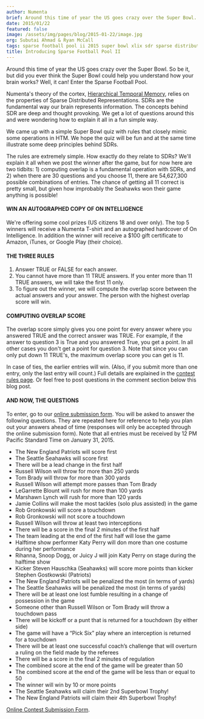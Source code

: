 ```yaml
---
author: Numenta
brief: Around this time of year the US goes crazy over the Super Bowl. So be it, but did you ever think the Super Bowl could help you understand how your brain works? Well, it can!
date: 2015/01/22
featured: false
image: /assets/img/pages/blog/2015-01-22/image.jpg
org: Subutai Ahmad & Ryan McCall
tags: sparse football pool ii 2015 super bowl xlix sdr sparse distributed representation htm
title: Introducing Sparse Football Pool II
---
```


Around this time of year the US goes crazy over the Super Bowl. So be it, but
did you ever think the Super Bowl could help you understand how your brain
works? Well, it can!  Enter the Sparse Football Pool.

Numenta's theory of the cortex,
[Hierarchical Temporal Memory](/#technology),
relies on the properties of Sparse Distributed Representations. SDRs are the
fundamental way our brain represents information. The concepts behind SDR are
deep and thought provoking. We get a lot of questions around this and were
wondering how to explain it all in a fun simple way.

We came up with a simple Super Bowl quiz with rules that closely mimic some
operations in HTM. We hope the quiz will be fun and at the same time illustrate
some deep principles behind SDRs.

The rules are extremely simple. How exactly do they relate to SDRs? We'll
explain it all when we post the winner after the game, but for now here are two
tidbits: 1) computing overlap is a fundamental operation with SDRs, and 2) when
there are 30 questions and you choose 11, there are 54,627,300 possible
combinations of entries. The chance of getting all 11 correct is pretty small,
but given how improbably the Seahawks won their game anything is possible!

#### WIN AN AUTOGRAPHED COPY OF ON INTELLIGENCE

We're offering some cool prizes (US citizens 18 and over only). The top 5
winners will receive a Numenta T-shirt and an autographed hardcover of On
Intelligence. In addition the winner will receive a $100 gift certificate to
Amazon, iTunes, or Google Play (their choice).

#### THE THREE RULES

1. Answer TRUE or FALSE for each answer.
1. You cannot have more than 11 TRUE answers. If you enter more than 11 TRUE
    answers, we will take the first 11 only.
1. To figure out the winner, we will compute the overlap score between the
    actual answers and your answer. The person with the highest overlap score
    will win.

#### COMPUTING OVERLAP SCORE

The overlap score simply gives you one point for every answer where you answered
TRUE and the correct answer was TRUE. For example, if the answer to question 3
is True and you answered True, you get a point. In all other cases you don't get
a point for question 3. Note that since you can only put down 11 TRUE's, the
maximum overlap score you can get is 11.

In case of ties, the earlier entries will win. (Also, if you submit more than
one entry, only the last entry will count.) Full details are explained in the
[contest rules page](/legal/rules/sparse-football-pool-ii-2015.html).
Or feel free to post questions in the comment section below this blog post.

#### AND NOW, THE QUESTIONS

To enter, go to our
[online submission form](https://numenta.wufoo.com/forms/entry-form-for-numenta-sparse-football-quiz-ii/).
You will be asked to answer the following questions. They are repeated here for
reference to help you plan out your answers ahead of time (responses will only
be accepted through the online submission form). Note that all entries must be
received by 12 PM Pacific Standard Time on January 31, 2015.

* The New England Patriots will score first
* The Seattle Seahawks will score first
* There will be a lead change in the first half
* Russell Wilson will throw for more than 250 yards
* Tom Brady will throw for more than 300 yards
* Russell Wilson will attempt more passes than Tom Brady
* LeGarrette Blount will rush for more than 100 yards
* Marshawn Lynch will rush for more than 120 yards
* Jamie Collins will make the most tackles (solo plus assisted) in the game
* Rob Gronkowski will score a touchdown
* Rob Gronkowski will not score a touchdown
* Russell Wilson will throw at least two interceptions
* There will be a score in the final 2 minutes of the first half
* The team leading at the end of the first half will lose the game
* Halftime show performer Katy Perry will don more than one costume during her
  performance
* Rihanna, Snoop Dogg, or Juicy J will join Katy Perry on stage during the
  halftime show
* Kicker Steven Hauschka (Seahawks) will score more points than kicker Stephen
  Gostkowski (Patriots)
* The New England Patriots will be penalized the most (in terms of yards)
* The Seattle Seahawks will be penalized the most (in terms of yards)
* There will be at least one lost fumble resulting in a change of possession in
  the game
* Someone other than Russell Wilson or Tom Brady will throw a touchdown pass
* There will be kickoff or a punt that is returned for a touchdown (by either
  side)
* The game will have a “Pick Six” play where an interception is returned for a
  touchdown
* There will be at least one successful coach’s challenge that will overturn a
  ruling on the field made by the referees
* There will be a score in the final 2 minutes of regulation
* The combined score at the end of the game will be greater than 50
* The combined score at the end of the game will be less than or equal to 50
* The winner will win by 10 or more points
* The Seattle Seahawks will claim their 2nd Superbowl Trophy!
* The New England Patriots will claim their 4th Superbowl Trophy!

[Online Contest Submission Form](https://numenta.wufoo.com/forms/entry-form-for-numenta-sparse-football-quiz-ii/).
